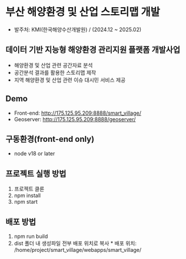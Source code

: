 # 부산 해양환경 및 산업 스토리맵 개발
  - 발주처: KMI(한국해양수산개발원) / (2024.12 ~ 2025.02)


## 데이터 기반 지능형 해양환경 관리지원 플랫폼 개발사업
  - 해양환경 및 산업 관련 공간자료 분석
  - 공간분석 결과를 활용한 스토리맵 제작
  - 지역 해양환경 및 산업 관련 이슈 대시민 서비스 제공


## Demo
  - Front-end: http://175.125.95.209:8888/smart_village/
  - Geoserver: http://175.125.95.209:8888/geoserver/


## 구동환경(front-end only)
  - node v18 or later


## 프로젝트 실행 방법
  1. 프로젝트 클론
  1. npm install
  1. npm start


## 배포 방법
  1. npm run build
  1. dist 폴더 내 생성파일 전부 배포 위치로 복사
    * 배포 위치: /home/project/smart_village/webapps/smart_village/
